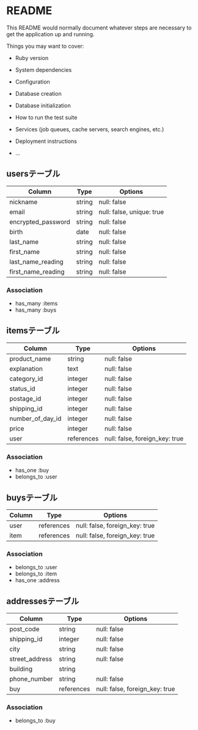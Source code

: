 # README

This README would normally document whatever steps are necessary to get the
application up and running.

Things you may want to cover:

* Ruby version

* System dependencies

* Configuration

* Database creation

* Database initialization

* How to run the test suite

* Services (job queues, cache servers, search engines, etc.)

* Deployment instructions

* ...


## usersテーブル

| Column                     | Type       | Options                   |
| -------------------------- | ---------- | ------------------------- |
| nickname                   | string     | null: false               |
| email                      | string     | null: false, unique: true |
| encrypted_password         | string     | null: false               |
| birth                      | date       | null: false               |
| last_name                  | string     | null: false               |
| first_name                 | string     | null: false               |
| last_name_reading          | string     | null: false               |
| first_name_reading         | string     | null: false               |

### Association
- has_many :items
- has_many :buys

## itemsテーブル

| Column            | Type       | Options                        |
| ----------------- | ---------- | ------------------------------ |
| product_name      | string     | null: false                    |
| explanation       | text       | null: false                    |
| category_id       | integer    | null: false                    |
| status_id         | integer    | null: false                    |
| postage_id        | integer    | null: false                    |
| shipping_id       | integer    | null: false                    |
| number_of_day_id  | integer    | null: false                    |
| price             | integer    | null: false                    |
| user              | references | null: false, foreign_key: true |

### Association
- has_one :buy
- belongs_to :user

## buysテーブル

| Column     | Type       | Options                        |
| ---------- | ---------- | ------------------------------ |
| user       | references | null: false, foreign_key: true |
| item       | references | null: false, foreign_key: true |

### Association
- belongs_to :user
- belongs_to :item
- has_one :address

## addressesテーブル

| Column         | Type       | Options                        |
| -------------- | ---------- | ------------------------------ |
| post_code      | string     | null: false                    |
| shipping_id    | integer    | null: false                    |
| city           | string     | null: false                    |
| street_address | string     | null: false                    |
| building       | string     |                                |
| phone_number   | string     | null: false                    |
| buy            | references | null: false, foreign_key: true |

### Association
- belongs_to :buy
